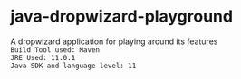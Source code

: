 # java-dropwizard-playground
A dropwizard application for playing around its features<br>
`Build Tool used: Maven`<br>
`JRE Used: 11.0.1`<br>
`Java SDK and language level: 11`

